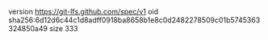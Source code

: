 version https://git-lfs.github.com/spec/v1
oid sha256:6d12d6c44c1d8adff0918ba8658b1e8c0d2482278509c01b5745363324850a49
size 333
